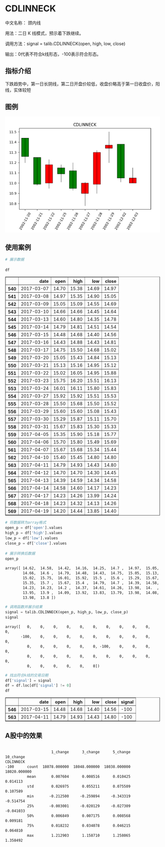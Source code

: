 
# CDLINNECK

中文名称： 颈内线

用法：二日 K 线模式，预示着下跌继续。

调用方法：signal = talib.CDLINNECK(open, high, low, close)

输出：0代表不符合k线形态，-100表示符合形态。

## 指标介绍
下跌趋势中，第一日长阴线，第二日开盘价较低，收盘价略高于第一日收盘价，阳线，实体较短

## 图例
![](/assets/CDLINNECK.png)

## 使用案例




```python
# 展示数据

df
```




<div>
<table border="1" class="dataframe">
  <thead>
    <tr style="text-align: right;">
      <th></th>
      <th>date</th>
      <th>open</th>
      <th>high</th>
      <th>low</th>
      <th>close</th>
    </tr>
  </thead>
  <tbody>
    <tr>
      <th>540</th>
      <td>2017-03-07</td>
      <td>14.70</td>
      <td>15.38</td>
      <td>14.69</td>
      <td>14.97</td>
    </tr>
    <tr>
      <th>541</th>
      <td>2017-03-08</td>
      <td>14.97</td>
      <td>15.35</td>
      <td>14.90</td>
      <td>15.05</td>
    </tr>
    <tr>
      <th>542</th>
      <td>2017-03-09</td>
      <td>15.05</td>
      <td>15.09</td>
      <td>14.55</td>
      <td>14.69</td>
    </tr>
    <tr>
      <th>543</th>
      <td>2017-03-10</td>
      <td>14.66</td>
      <td>14.66</td>
      <td>14.45</td>
      <td>14.64</td>
    </tr>
    <tr>
      <th>544</th>
      <td>2017-03-13</td>
      <td>14.60</td>
      <td>14.80</td>
      <td>14.35</td>
      <td>14.78</td>
    </tr>
    <tr>
      <th>545</th>
      <td>2017-03-14</td>
      <td>14.79</td>
      <td>14.81</td>
      <td>14.51</td>
      <td>14.54</td>
    </tr>
    <tr>
      <th>546</th>
      <td>2017-03-15</td>
      <td>14.48</td>
      <td>14.68</td>
      <td>14.40</td>
      <td>14.56</td>
    </tr>
    <tr>
      <th>547</th>
      <td>2017-03-16</td>
      <td>14.43</td>
      <td>14.88</td>
      <td>14.43</td>
      <td>14.81</td>
    </tr>
    <tr>
      <th>548</th>
      <td>2017-03-17</td>
      <td>14.75</td>
      <td>15.50</td>
      <td>14.68</td>
      <td>15.02</td>
    </tr>
    <tr>
      <th>549</th>
      <td>2017-03-20</td>
      <td>15.05</td>
      <td>15.43</td>
      <td>14.84</td>
      <td>15.13</td>
    </tr>
    <tr>
      <th>550</th>
      <td>2017-03-21</td>
      <td>15.13</td>
      <td>15.16</td>
      <td>14.95</td>
      <td>15.12</td>
    </tr>
    <tr>
      <th>551</th>
      <td>2017-03-22</td>
      <td>15.02</td>
      <td>16.05</td>
      <td>14.95</td>
      <td>15.88</td>
    </tr>
    <tr>
      <th>552</th>
      <td>2017-03-23</td>
      <td>15.75</td>
      <td>16.20</td>
      <td>15.51</td>
      <td>16.13</td>
    </tr>
    <tr>
      <th>553</th>
      <td>2017-03-24</td>
      <td>16.01</td>
      <td>16.11</td>
      <td>15.80</td>
      <td>15.83</td>
    </tr>
    <tr>
      <th>554</th>
      <td>2017-03-27</td>
      <td>15.92</td>
      <td>15.92</td>
      <td>15.51</td>
      <td>15.53</td>
    </tr>
    <tr>
      <th>555</th>
      <td>2017-03-28</td>
      <td>15.50</td>
      <td>15.68</td>
      <td>15.50</td>
      <td>15.52</td>
    </tr>
    <tr>
      <th>556</th>
      <td>2017-03-29</td>
      <td>15.60</td>
      <td>15.60</td>
      <td>15.08</td>
      <td>15.43</td>
    </tr>
    <tr>
      <th>557</th>
      <td>2017-03-30</td>
      <td>15.29</td>
      <td>15.87</td>
      <td>15.11</td>
      <td>15.70</td>
    </tr>
    <tr>
      <th>558</th>
      <td>2017-03-31</td>
      <td>15.67</td>
      <td>15.83</td>
      <td>15.30</td>
      <td>15.33</td>
    </tr>
    <tr>
      <th>559</th>
      <td>2017-04-05</td>
      <td>15.35</td>
      <td>15.90</td>
      <td>15.18</td>
      <td>15.77</td>
    </tr>
    <tr>
      <th>560</th>
      <td>2017-04-06</td>
      <td>15.70</td>
      <td>15.80</td>
      <td>15.49</td>
      <td>15.69</td>
    </tr>
    <tr>
      <th>561</th>
      <td>2017-04-07</td>
      <td>15.67</td>
      <td>15.68</td>
      <td>15.34</td>
      <td>15.44</td>
    </tr>
    <tr>
      <th>562</th>
      <td>2017-04-10</td>
      <td>15.40</td>
      <td>15.45</td>
      <td>14.80</td>
      <td>14.80</td>
    </tr>
    <tr>
      <th>563</th>
      <td>2017-04-11</td>
      <td>14.79</td>
      <td>14.93</td>
      <td>14.43</td>
      <td>14.80</td>
    </tr>
    <tr>
      <th>564</th>
      <td>2017-04-12</td>
      <td>14.70</td>
      <td>14.70</td>
      <td>14.30</td>
      <td>14.45</td>
    </tr>
    <tr>
      <th>565</th>
      <td>2017-04-13</td>
      <td>14.39</td>
      <td>14.59</td>
      <td>14.34</td>
      <td>14.58</td>
    </tr>
    <tr>
      <th>566</th>
      <td>2017-04-14</td>
      <td>14.58</td>
      <td>14.60</td>
      <td>14.17</td>
      <td>14.23</td>
    </tr>
    <tr>
      <th>567</th>
      <td>2017-04-17</td>
      <td>14.23</td>
      <td>14.26</td>
      <td>13.99</td>
      <td>14.24</td>
    </tr>
    <tr>
      <th>568</th>
      <td>2017-04-18</td>
      <td>14.23</td>
      <td>14.32</td>
      <td>14.13</td>
      <td>14.26</td>
    </tr>
    <tr>
      <th>569</th>
      <td>2017-04-19</td>
      <td>14.20</td>
      <td>14.44</td>
      <td>13.85</td>
      <td>14.40</td>
    </tr>
  </tbody>
</table>
</div>




```python
# 将数据转为array格式
open_p = df['open'].values
high_p = df['high'].values
low_p = df['low'].values
close_p = df['close'].values

# 展示转换后数据
open_p
```




    array([ 14.62,  14.58,  14.42,  14.16,  14.25,  14.7 ,  14.97,  15.05,
            14.66,  14.6 ,  14.79,  14.48,  14.43,  14.75,  15.05,  15.13,
            15.02,  15.75,  16.01,  15.92,  15.5 ,  15.6 ,  15.29,  15.67,
            15.35,  15.7 ,  15.67,  15.4 ,  14.79,  14.7 ,  14.39,  14.58,
            14.23,  14.23,  14.2 ,  14.37,  14.61,  14.26,  13.98,  14.  ,
            13.95,  13.9 ,  14.09,  13.92,  13.83,  13.79,  13.98,  14.08,
            13.98,  13.8 ])




```python
# 调用函数并展示结果
signal = talib.CDLINNECK(open_p, high_p, low_p, close_p)
signal
```




    array([   0,    0,    0,    0,    0,    0,    0,    0,    0,    0,    0,
           -100,    0,    0,    0,    0,    0,    0,    0,    0,    0,    0,
              0,    0,    0,    0,    0,    0, -100,    0,    0,    0,    0,
              0,    0,    0,    0,    0,    0,    0,    0,    0,    0,    0,
              0,    0,    0,    0,    0,    0])




```python
# 找出符合k线的交易日期
df['signal'] = signal
df = df.loc[df['signal'] != 0]
df
```




<div>
<table border="1" class="dataframe">
  <thead>
    <tr style="text-align: right;">
      <th></th>
      <th>date</th>
      <th>open</th>
      <th>high</th>
      <th>low</th>
      <th>close</th>
      <th>signal</th>
    </tr>
  </thead>
  <tbody>
    <tr>
      <th>546</th>
      <td>2017-03-15</td>
      <td>14.48</td>
      <td>14.68</td>
      <td>14.40</td>
      <td>14.56</td>
      <td>-100</td>
    </tr>
    <tr>
      <th>563</th>
      <td>2017-04-11</td>
      <td>14.79</td>
      <td>14.93</td>
      <td>14.43</td>
      <td>14.80</td>
      <td>-100</td>
    </tr>
  </tbody>
</table>
</div>


## A股中的效果
```python

```

                         1_change      3_change      5_change     10_change
    CDLINNECK                                                              
    -100      count  18078.000000  18048.000000  18038.000000  18020.000000
              mean       0.007604      0.008516      0.010425      0.014113
              std        0.026975      0.055211      0.075509      0.107589
              min       -0.212500     -0.259894     -0.343319     -0.514754
              25%       -0.003001     -0.020129     -0.027309     -0.041033
              50%        0.006849      0.007175      0.008568      0.009181
              75%        0.018232      0.034078      0.046215      0.064810
              max        1.212903      1.158710      1.258065      1.358492
    


```python

```
